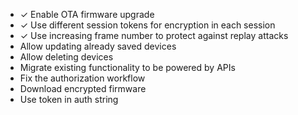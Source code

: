 - ✓ Enable OTA firmware upgrade
- ✓ Use different session tokens for encryption in each session
- ✓ Use increasing frame number to protect against replay attacks
- Allow updating already saved devices
- Allow deleting devices
- Migrate existing functionality to be powered by APIs
- Fix the authorization workflow
- Download encrypted firmware
- Use token in auth string

